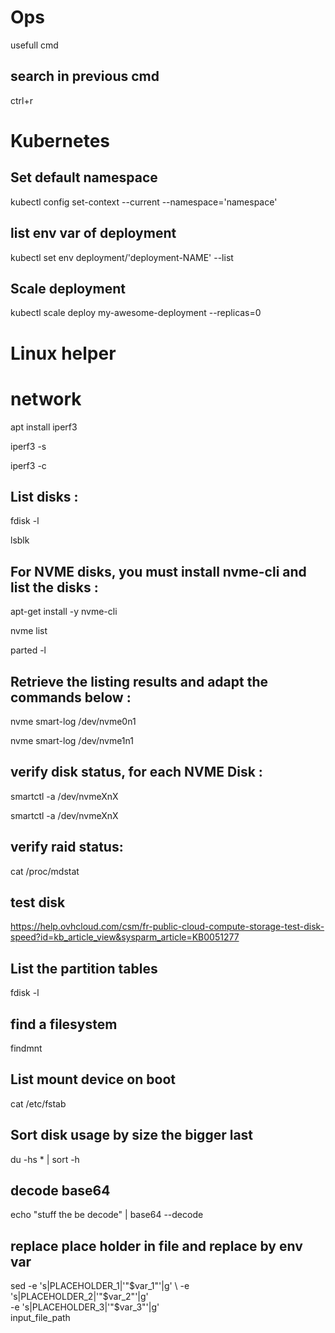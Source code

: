 # Ops
usefull cmd

## search in previous cmd
ctrl+r 

# Kubernetes

## Set default namespace 
kubectl config set-context --current --namespace='namespace'

## list env var of deployment
kubectl set env deployment/'deployment-NAME' --list

## Scale deployment 
kubectl scale deploy my-awesome-deployment --replicas=0

# Linux helper

# network
apt install iperf3

iperf3 -s

iperf3 -c <Server-2-IP>

## List disks :
fdisk -l

lsblk

## For NVME disks, you must install nvme-cli and list the disks :
apt-get install -y nvme-cli

nvme list

parted -l

## Retrieve the listing results and adapt the commands below :
nvme smart-log /dev/nvme0n1

nvme smart-log /dev/nvme1n1

## verify disk status, for each NVME Disk  :
smartctl -a /dev/nvmeXnX

smartctl -a /dev/nvmeXnX

## verify raid status:
cat /proc/mdstat

## test disk 
https://help.ovhcloud.com/csm/fr-public-cloud-compute-storage-test-disk-speed?id=kb_article_view&sysparm_article=KB0051277

## List the partition tables
fdisk -l

## find a filesystem 
findmnt

## List mount device on boot
cat /etc/fstab

## Sort disk usage by size the bigger last
du -hs * | sort -h

## decode base64
echo "stuff the be decode" | base64 --decode

## replace place holder in file and replace by env var
sed -e 's|PLACEHOLDER_1|'"$var_1"'|g' \
    -e 's|PLACEHOLDER_2|'"$var_2"'|g' \
    -e 's|PLACEHOLDER_3|'"$var_3"'|g' \
    input_file_path
